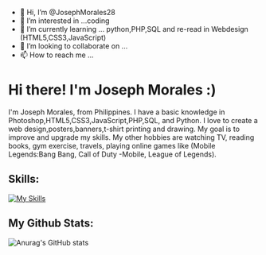 - 👋 Hi, I’m @JosephMorales28
- 👀 I’m interested in ...coding
- 🌱 I’m currently learning ... python,PHP,SQL and re-read in Webdesign (HTML5,CSS3,JavaScript)
- 💞️ I’m looking to collaborate on ...
- 📫 How to reach me ...

# Hi there! I'm Joseph Morales :)

I'm Joseph Morales, from Philippines. I have a basic knowledge in Photoshop,HTML5,CSS3,JavaScript,PHP,SQL, and Python. 
I love to create a web design,posters,banners,t-shirt printing and drawing. My goal is to improve and upgrade my skills.
My other hobbies are watching TV, reading books, gym exercise, travels, playing online games like (Mobile Legends:Bang Bang, Call of Duty -Mobile, League of Legends).

## Skills:
[![My Skills](https://skillicons.dev/icons?i=js,html,css,php,py,ps,vscode,mysql&perline=4)](https://skillicons.dev)
## My Github Stats:
![Anurag's GitHub stats](https://github-readme-stats.vercel.app/api?username=JosephMorales28&theme=cobalt&show_icons=true)
